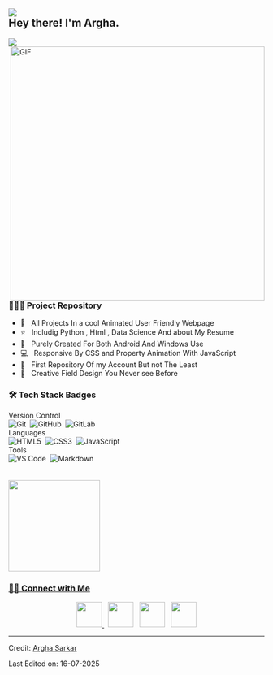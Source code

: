   <h2><img src="https://user-images.githubusercontent.com/6434778/42911228-b93031b2-8b1c-11e8-8930-5592b84c5e54.gif"> <br>Hey there! I'm Argha. </h2>
  <img src="https://readme-typing-svg.herokuapp.com/?lines=Welcome+to+my+GitHub+Profile!&amp;center=true&amp;width=360&amp;height=30">
<img align="right" alt="GIF" src="https://user-images.githubusercontent.com/74038190/219923809-b86dc415-a0c2-4a38-bc88-ad6cf06395a8.gif" width="500"><h3> 👨🏻‍💻 Project Repository </h3>
<ul>
<li>🔭 &nbsp; All Projects In a cool Animated User Friendly Webpage </li>
<li>⭐ &nbsp; Includig Python , Html , Data Science And about My Resume</li>
<li>📱 &nbsp; Purely Created For Both Android And Windows Use</li>
<li>💻 &nbsp; Responsive By CSS and Property Animation With JavaScript</li>
<li>🌱 &nbsp; First Repository Of my Account But not The Least </li>
<li>🚀 &nbsp; Creative Field Design You Never see Before</li>
</ul>
 <h3>🛠️ Tech Stack Badges</h3>
Version Control<br>
<span><img src="https://img.shields.io/badge/-Git-05122A?style=flat&logo=git" alt="Git">&nbsp;
<img src="https://img.shields.io/badge/-GitHub-05122A?style=flat&logo=github" alt="GitHub">&nbsp;
<img src="https://img.shields.io/badge/-GitLab-05122A?style=flat&logo=gitlab" alt="GitLab"></span><br>
Languages<br>
<span>
<img src="https://img.shields.io/badge/-HTML5-05122A?style=flat&logo=html5" alt="HTML5">&nbsp;
<img src="https://img.shields.io/badge/-CSS3-05122A?style=flat&logo=css3&logoColor=1572B6" alt="CSS3">&nbsp;
<img src="https://img.shields.io/badge/-JavaScript-05122A?style=flat&logo=javascript" alt="JavaScript"></span><br>
Tools<br><span>
<img src="https://img.shields.io/badge/-VS_Code-05122A?style=flat&logo=visual-studio-code&logoColor=007ACC" alt="VS Code">&nbsp;
<img src="https://img.shields.io/badge/-Markdown-05122A?style=flat&logo=markdown" alt="Markdown"></span>
<br><br><br>
<a href="https://github.com/argha-sarkar-2006">
  <img height="180em" src="https://github-readme-stats-eight-theta.vercel.app/api?username=argha-sarkar-2006&amp;show_icons=true&amp;theme=algolia&amp;include_all_commits=true&amp;count_private=true">
<br>
<h3> 🤝🏻 Connect with Me </h3>
<p align="center">
<a href="https://www.facebook.com/profile.php?id=100023490275383" target="_blank" rel="noopener noreferrer">
  <img src="https://img.icons8.com/plasticine/100/000000/facebook-new.png" width="50">
</a>
&nbsp; <a href="https://www.instagram.com/argha_0002/" target="_blank" rel="noopener noreferrer"><img src="https://img.icons8.com/plasticine/100/000000/instagram-new.png" width="50"></a>  
&nbsp; <a href="https://www.linkedin.com/in/argha-sarkar-867555343/" target="_blank" rel="noopener noreferrer"><img src="https://img.icons8.com/plasticine/100/000000/linkedin.png" width="50"></a>
&nbsp; <a href="mailto:arghasarkar953@gmail.com" target="_blank" rel="noopener noreferrer"><img src="https://img.icons8.com/plasticine/100/000000/gmail.png" width="50"></a>
</p>
<hr>
<p>Credit: <a href="https://github.com/argha-sarkar-2006">Argha Sarkar</a></p>
<p>Last Edited on: 16-07-2025</p> 
